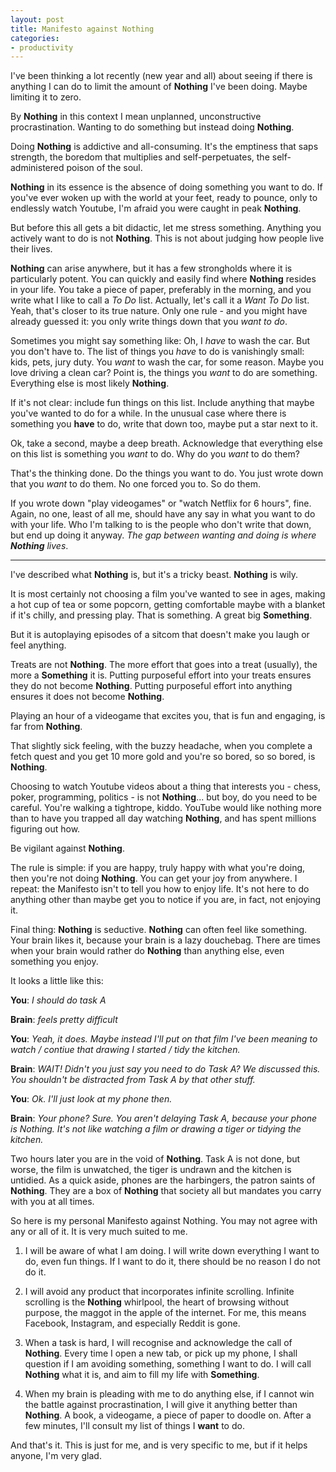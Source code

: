 ```yaml
---
layout: post
title: Manifesto against Nothing
categories:
- productivity
---
```


I've been thinking a lot recently (new year and all) about seeing if there is anything I can do to limit the amount of **Nothing** I've been doing. Maybe limiting it to zero.

By **Nothing** in this context I mean unplanned, unconstructive procrastination. Wanting to do something but instead doing **Nothing**.

Doing **Nothing** is addictive and all-consuming. It's the emptiness that saps strength, the boredom that multiplies and self-perpetuates, the self-administered poison of the soul.

**Nothing** in its essence is the absence of doing something you want to do. If you've ever woken up with the world at your feet, ready to pounce, only to endlessly watch Youtube, I'm afraid you were caught in peak **Nothing**.

But before this all gets a bit didactic, let me stress something. Anything you actively want to do is not **Nothing**. This is not about judging how people live their lives. 

**Nothing** can arise anywhere, but it has a few strongholds where it is particularly potent. You can quickly and easily find where **Nothing** resides in your life. You take a piece of paper, preferably in the morning, and you write what I like to call a _To Do_ list. Actually, let's call it a _Want To Do_ list. Yeah, that's closer to its true nature. Only one rule - and you might have already guessed it: you only write things down that you _want to do_.

Sometimes you might say something like: Oh, I _have_ to wash the car. But you don't have to. The list of things you _have_ to do is vanishingly small: kids, pets, jury duty. You _want_ to wash the car, for some reason. Maybe you love driving a clean car? Point is, the things you _want_ to do are something. Everything else is most likely **Nothing**.

If it's not clear: include fun things on this list. Include anything that maybe you've wanted to do for a while. In the unusual case where there is something you **have** to do, write that down too, maybe put a star next to it.

Ok, take a second, maybe a deep breath. Acknowledge that everything else on this list is something you _want_ to do. Why do you _want_ to do them?

That's the thinking done. Do the things you want to do. You just wrote down that you _want_ to do them. No one forced you to. So do them.

If you wrote down "play videogames" or "watch Netflix for 6 hours", fine. Again, no one, least of all me, should have any say in what you want to do with your life. Who I'm talking to is the people who don't write that down, but end up doing it anyway. _The gap between wanting and doing is where **Nothing** lives_.

---

I've described what **Nothing** is, but it's a tricky beast. **Nothing** is wily.

It is most certainly not choosing a film you've wanted to see in ages, making a hot cup of tea or some popcorn, getting comfortable maybe with a blanket if it's chilly, and pressing play. That is something. A great big **Something**.

But it is autoplaying episodes of a sitcom that doesn't make you laugh or feel anything.

Treats are not **Nothing**. The more effort that goes into a treat (usually), the more a **Something** it is. Putting purposeful effort into your treats ensures they do not become **Nothing**. Putting purposeful effort into anything ensures it does not become **Nothing**.

Playing an hour of a videogame that excites you, that is fun and engaging, is far from **Nothing**. 

That slightly sick feeling, with the buzzy headache, when you complete a fetch quest and you get 10 more gold and you're so bored, so so bored, is **Nothing**.

Choosing to watch Youtube videos about a thing that interests you - chess, poker, programming, politics - is not **Nothing**... but boy, do you need to be careful. You're walking a tightrope, kiddo. YouTube would like nothing more than to have you trapped all day watching **Nothing**, and has spent millions figuring out how.

Be vigilant against **Nothing**.

The rule is simple: if you are happy, truly happy with what you're doing, then you're not doing **Nothing**. You can get your joy from anywhere. I repeat: the Manifesto isn't to tell you how to enjoy life. It's not here to do anything other than maybe get you to notice if you are, in fact, not enjoying it.

Final thing: **Nothing** is seductive. **Nothing** can often feel like something. Your brain likes it, because your brain is a lazy douchebag. There are times when your brain would rather do **Nothing** than anything else, even something you enjoy.

It looks a little like this:

**You**: _I should do task A_

**Brain**: _feels pretty difficult_

**You**: _Yeah, it does. Maybe instead I'll put on that film I've been meaning to watch / contiue that drawing I started / tidy the kitchen._

**Brain**: _WAIT! Didn't you just say you need to do Task A? We discussed this. You shouldn't be distracted from Task A by that other stuff._

**You**: _Ok. I'll just look at my phone then._

**Brain**: _Your phone? Sure. You aren't delaying Task A, because your phone is Nothing. It's not like watching a film or drawing a tiger or tidying the kitchen._

Two hours later you are in the void of **Nothing**. Task A is not done, but worse, the film is unwatched, the tiger is undrawn and the kitchen is untidied. As a quick aside, phones are the harbingers, the patron saints of **Nothing**. They are a box of **Nothing** that society all but mandates you carry with you at all times.

So here is my personal Manifesto against Nothing. You may not agree with any or all of it. It is very much suited to me.

1. I will be aware of what I am doing. I will write down everything I want to do, even fun things. If I want to do it, there should be no reason I do not do it.


2. I will avoid any product that incorporates infinite scrolling. Infinite scrolling is the **Nothing** whirlpool, the heart of browsing without purpose, the maggot in the apple of the internet. For me, this means Facebook, Instagram, and especially Reddit is gone.


3. When a task is hard, I will recognise and acknowledge the call of **Nothing**. Every time I open a new tab, or pick up my phone, I shall question if I am avoiding something, something I want to do. I will call **Nothing** what it is, and aim to fill my life with **Something**.


4. When my brain is pleading with me to do anything else, if I cannot win the battle against procrastination, I will give it anything better than **Nothing**. A book, a videogame, a piece of paper to doodle on. After a few minutes, I'll consult my list of things I **want** to do.


And that's it. This is just for me, and is very specific to me, but if it helps anyone, I'm very glad.
